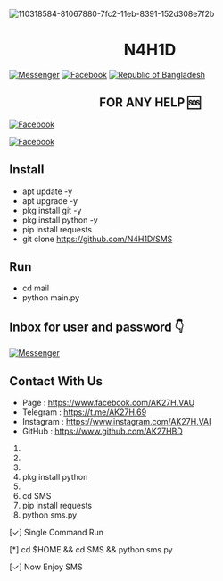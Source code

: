 ![110318584-81067880-7fc2-11eb-8391-152d308e7f2b](https://user-images.githubusercontent.com/90413704/138064859-98178dde-d6fd-422c-9aa4-a1ee7ccae2da.gif)
<h1 align="center">
N4H1D
</h1>

<a href="https://m.me/nahid.netrakona"><img title="Messenger" src="https://img.shields.io/badge/Chat-Messenger-blue?style=flat&logo=messenger"></a>
<a href="https://fb.com/nahid.netrakona"><img title="Facebook" src="https://img.shields.io/badge/View-Facebook-blue?style=flat&logo=Facebook"></a>
<a href="https://github.com/N4H1D"><img title="Republic of Bangladesh" src="https://img.shields.io/badge/REPUBLIC%20OF-BANGLADESH-green?colorA=%23ff0000&colorB=%23017e40&style=flat"></a> 

<h2 align="center">
FOR ANY HELP 🆘
</h2>

<a href="https://fb.com/AK27H.VAI"><img title="Facebook" src="https://github.com/AK27HVAU/image/blob/main/profile.jpg"></a>

<a href="https://fb.com/AK27H.VAI"><img title="Facebook" src="https://img.shields.io/badge/View-Facebook-blue?style=flat&logo=Facebook"></a>
## Install
* apt update -y
* apt upgrade -y
* pkg install git -y
* pkg install python -y
* pip install requests
* git clone https://github.com/N4H1D/SMS

## Run
* cd mail
* python main.py

## Inbox for user and password 👇

<a href="https://m.me/AK27H.VAI"><img title="Messenger" src="https://img.shields.io/badge/Chat-Messenger-blue?style=flat&logo=messenger"></a>

## **Contact With Us**

* Page : https://www.facebook.com/AK27H.VAU
* Telegram : https://t.me/AK27H.69
* Instagram : https://www.instagram.com/AK27H.VAI
* GitHub : https://www.github.com/AK27HBD



1. 
2. 
3. 
4. pkg install python
5. 
5. cd SMS
6. pip install requests
7. python sms.py


[✓] Single Command Run

[*] cd $HOME && cd SMS && python sms.py

[✓] Now Enjoy SMS
